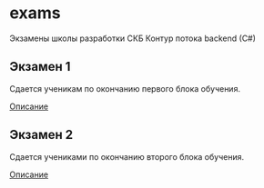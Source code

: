 # exams
Экзамены школы разработки СКБ Контур потока backend (C#)

## Экзамен 1

Сдается ученикам по окончанию первого блока обучения.

[Описание](https://github.com/kontur-course-nsk/exams/blob/master/exam_1.md)

## Экзамен 2

Сдается учениками по окончанию второго блока обучения.

[Описание](https://github.com/kontur-course-nsk/exams/blob/master/exam_2.md)
